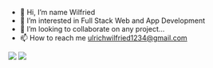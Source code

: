 - 👋 Hi, I’m name Wilfried
- 👀 I’m interested in Full Stack Web and App Development
- 💞️ I’m looking to collaborate on any project...
- 📫 How to reach me ulrichwilfried1234@gmail.com

 <div>
    <img src="https://github-readme-stats.vercel.app/api?username=wilfried-237&show_icons=true&hide=contribs,prs" />
 
   <img src="https://github-readme-stats.vercel.app/api/top-langs/?username=anuraghazra&layout=compact" />
 </div>

